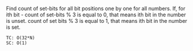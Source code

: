 Find count of set-bits for all bit positions one by one for all numbers.
If, for ith bit -
count of set-bits % 3 is equal to 0, that means ith bit in the number is unset.
count of set bits % 3 is equal to 1, that means ith bit in the number is set.


    TC: O(32*N)
    SC: O(1)